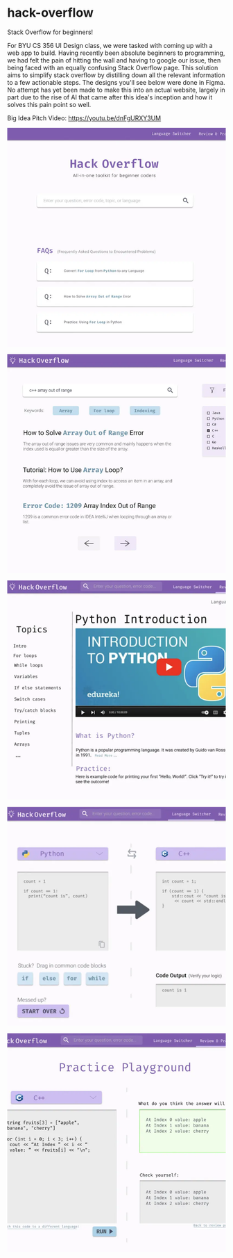 # hack-overflow

Stack Overflow for beginners!

For BYU CS 356 UI Design class, we were tasked with coming up with a web app to build. Having recently been absolute beginners to programming, we had felt the pain of hitting the wall and having to google our issue, then being faced with an equally confusing Stack Overflow page. This solution aims to simplify stack overflow by distilling down all the relevant information to a few actionable steps. The designs you'll see below were done in Figma. No attempt has yet been made to make this into an actual website, largely in part due to the rise of AI that came after this idea's inception and how it solves this pain point so well.

Big Idea Pitch Video: https://youtu.be/dnFgURXY3UM

![Demo Screenshot 1](./README-demo-screenshot1.webp)

![Demo Screenshot 2](./README-demo-screenshot2.webp)

![Demo Screenshot 3](./README-demo-screenshot3.webp)

![Demo Screenshot 4](./README-demo-screenshot4.webp)

![Demo Screenshot 5](./README-demo-screenshot5.webp)
